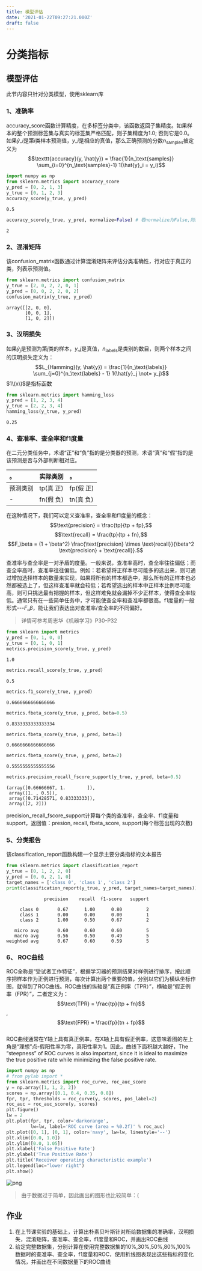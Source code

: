 ```yaml
---
title: 模型评估
date: '2021-01-22T09:27:21.000Z'
draft: false
---
```


# 分类指标

## 模型评估

此节内容只针对分类模型，使用sklearn库

### 1、准确率

accuracy_score函数计算精度，在多标签分类中，该函数返回子集精度。如果样本的整个预测标签集与真实的标签集严格匹配，则子集精度为1.0; 否则它是0.0。如果$\hat{y}\_i$是第$i$类样本预测值，$y\_i$是相应的真值，那么正确预测的分数$n_\text{samples}$被定义为$$\texttt{accuracy}(y, \hat{y}) = \frac{1}{n_\text{samples}} \sum_{i=0}^{n_\text{samples}-1} 1(\hat{y}_i = y_i)$$

```python
import numpy as np
from sklearn.metrics import accuracy_score
y_pred = [0, 2, 1, 3]
y_true = [0, 1, 2, 3]
accuracy_score(y_true, y_pred)
```

```text
0.5
```

```python
accuracy_score(y_true, y_pred, normalize=False) # 若normalize为False,则返回正确分类的样本数
```

```text
2
```

### 2、混淆矩阵

该confusion\_matrix函数通过计算混淆矩阵来评估分类准确性，行对应于真正的类，列表示预测值。

```python
from sklearn.metrics import confusion_matrix
y_true = [2, 0, 2, 2, 0, 1]
y_pred = [0, 0, 2, 2, 0, 2]
confusion_matrix(y_true, y_pred)
```

```text
array([[2, 0, 0],
       [0, 0, 1],
       [1, 0, 2]])
```

### 3、汉明损失

如果$\hat{y}_j$是预测为第$j$类的样本，$y\_j$是真值，$n_\text{labels}$是类别的数目，则两个样本之间的汉明损失定义为：$$L_{Hamming}(y, \hat{y}) = \frac{1}{n_\text{labels}} \sum_{j=0}^{n_\text{labels} - 1} 1(\hat{y}_j \not= y_j)$$ $1\(x\)$是指标函数

```python
from sklearn.metrics import hamming_loss
y_pred = [1, 2, 3, 4]
y_true = [2, 2, 3, 4]
hamming_loss(y_true, y_pred)
```

```text
0.25
```

### 4、查准率、查全率和f1度量

在二元分类任务中，术语“正”和“负”指的是分类器的预测，术语“真”和“假”指的是该预测是否与外部判断相对应。

| 。 | 实际类别 | 。 |
| :--- | :--- | :--- |
| 预测类别 | tp\(真 正\) | fp\(假 正\) |
| - | fn\(假 负\) | tn\(真 负\) |

在这种情况下，我们可以定义查准率，查全率和f1度量的概念： $$\text{precision} = \frac{tp}{tp + fp},$$ $$\text{recall} = \frac{tp}{tp + fn},$$ $$F_\beta = (1 + \beta^2) \frac{\text{precision} \times \text{recall}}{\beta^2 \text{precision} + \text{recall}}.$$

查准率与查全率是一对矛盾的度量。一般来说，查准率高时，查全率往往偏低；而查全率高时，查准率往往偏低。例如：若希望将正样本尽可能多的选出来，则可通过增加选择样本的数量来实现，如果将所有的样本都选中，那么所有的正样本也必然都被选上了，但这样查准率就会较低；若希望选出的样本中正样本比例尽可能高，则可只挑选最有把握的样本，但这样难免就会漏掉不少正样本，使得查全率较低。通常只有在一些简单任务中，才可能使查全率和查准率都很高。f1度量的一般形式---$F\_\beta$，能让我们表达出对查准率/查全率的不同偏好。

> 详情可参考周志华《机器学习》P30-P32

```python
from sklearn import metrics
y_pred = [0, 1, 0, 0]
y_true = [0, 1, 0, 1]
metrics.precision_score(y_true, y_pred)
```

```text
1.0
```

```python
metrics.recall_score(y_true, y_pred)
```

```text
0.5
```

```python
metrics.f1_score(y_true, y_pred)
```

```text
0.6666666666666666
```

```python
metrics.fbeta_score(y_true, y_pred, beta=0.5)
```

```text
0.8333333333333334
```

```python
metrics.fbeta_score(y_true, y_pred, beta=1)
```

```text
0.6666666666666666
```

```python
metrics.fbeta_score(y_true, y_pred, beta=2)
```

```text
0.5555555555555556
```

```python
metrics.precision_recall_fscore_support(y_true, y_pred, beta=0.5)
```

```text
(array([0.66666667, 1.        ]),
 array([1. , 0.5]),
 array([0.71428571, 0.83333333]),
 array([2, 2]))
```

precision\_recall\_fscore\_support计算每个类的查准率，查全率、f1度量和support，返回值：presion, recall, fbeta\_score, support\(每个标签出现的次数\)

### 5、分类报告

该classification\_report函数构建一个显示主要分类指标的文本报告

```python
from sklearn.metrics import classification_report
y_true = [0, 1, 2, 2, 0]
y_pred = [0, 0, 2, 1, 0]
target_names = ['class 0', 'class 1', 'class 2']
print(classification_report(y_true, y_pred, target_names=target_names))
```

```text
              precision    recall  f1-score   support

     class 0       0.67      1.00      0.80         2
     class 1       0.00      0.00      0.00         1
     class 2       1.00      0.50      0.67         2

   micro avg       0.60      0.60      0.60         5
   macro avg       0.56      0.50      0.49         5
weighted avg       0.67      0.60      0.59         5
```

### 6、 ROC曲线

ROC全称是“受试者工作特征”，根据学习器的预测结果对样例进行排序，按此顺序把样本作为正例进行预测，每次计算出两个重要的值，分别以它们为横纵坐标作图，就得到了ROC曲线。ROC曲线的纵轴是“真正例率（TPR）”，横轴是“假正例率（FPR）”，二者定义为：$$\text{TPR} = \frac{tp}{tp + fn}$$, $$\text{FPR} = \frac{fp}{tn + fp}$$  
ROC曲线通常在Y轴上具有真正例率，在X轴上具有假正例率，这意味着图的左上角是“理想”点-假阳性率为零，真阳性率为1。因此，曲线下面积越大越好，The “steepness” of ROC curves is also important, since it is ideal to maximize the true positive rate while minimizing the false positive rate.

```python
import numpy as np
# from pylab import *
from sklearn.metrics import roc_curve, roc_auc_score
y = np.array([1, 1, 2, 2])
scores = np.array([0.1, 0.4, 0.35, 0.8])
fpr, tpr, thresholds = roc_curve(y, scores, pos_label=2)
roc_auc = roc_auc_score(y, scores)
plt.figure()
lw = 2
plt.plot(fpr, tpr, color='darkorange',
         lw=lw, label='ROC curve (area = %0.2f)' % roc_auc)
plt.plot([0, 1], [0, 1], color='navy', lw=lw, linestyle='--')
plt.xlim([0.0, 1.0])
plt.ylim([0.0, 1.05])
plt.xlabel('False Positive Rate')
plt.ylabel('True Positive Rate')
plt.title('Receiver operating characteristic example')
plt.legend(loc="lower right")
plt.show()
```

![png](https://github.com/yangchnet/Tem/tree/73198dc3a08ab7039d303be561dda4e51ef6c3b5/DL&ML/分类指标_files/分类指标_35_0.png)

> 由于数据过于简单，因此画出的图形也比较简单：\(

## 作业

1. 在上节课实验的基础上，计算出朴素贝叶斯针对所给数据集的准确率，汉明损失，混淆矩阵，查准率、查全率，f1度量和ROC，并画出ROC曲线
2. 给定完整数据集，分别计算在使用完整数据集的10%,30%,50%,80%,100%数据时的查准率、查全率，f1度量和ROC，使用折线图表现出这些指标的变化情况，并画出在不同数据量下的ROC曲线

